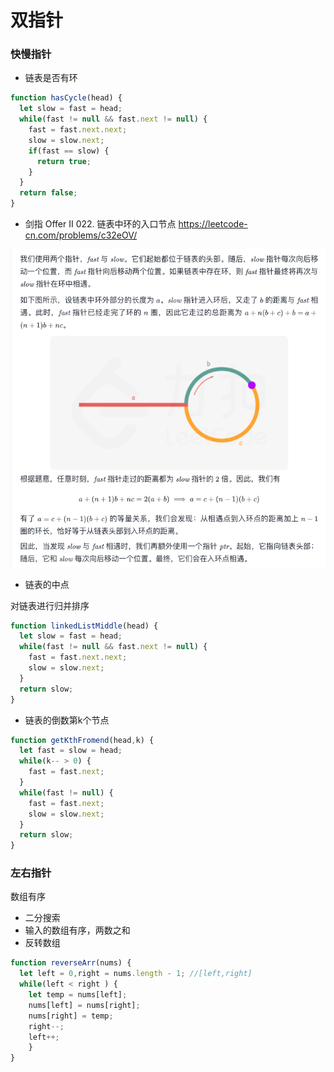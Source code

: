 # 双指针

### 快慢指针
- 链表是否有环

```js
function hasCycle(head) {
  let slow = fast = head;
  while(fast != null && fast.next != null) {
    fast = fast.next.next;
    slow = slow.next;
    if(fast == slow) {
      return true;
    }
  }
  return false;
}
```



- 剑指 Offer II 022. 链表中环的入口节点 https://leetcode-cn.com/problems/c32eOV/

![找到链表环的入口证明.png](./img/找到链表环的入口证明.png.png)



- 链表的中点

对链表进行归并排序

```js
function linkedListMiddle(head) {
  let slow = fast = head;
  while(fast != null && fast.next != null) {
    fast = fast.next.next;
    slow = slow.next;
  }
  return slow;
}
```

- 链表的倒数第k个节点

```js
function getKthFromend(head,k) {
  let fast = slow = head;
  while(k-- > 0) {
    fast = fast.next;
  }
  while(fast != null) {
    fast = fast.next;
    slow = slow.next;
  }
  return slow;
}
```

### 左右指针

数组有序

- 二分搜索
- 输入的数组有序，两数之和
- 反转数组

```js
function reverseArr(nums) {
  let left = 0,right = nums.length - 1; //[left,right]
  while(left < right ) {
    let temp = nums[left];
    nums[left] = nums[right];
    nums[right] = temp;
    right--;
    left++;
	}
}
```

